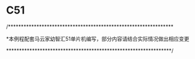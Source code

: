 # C51
/****************************************************************

*本例程配套马云家幼智汇51单片机编写，部分内容请结合实际情况做出相应变更

****************************************************************/
